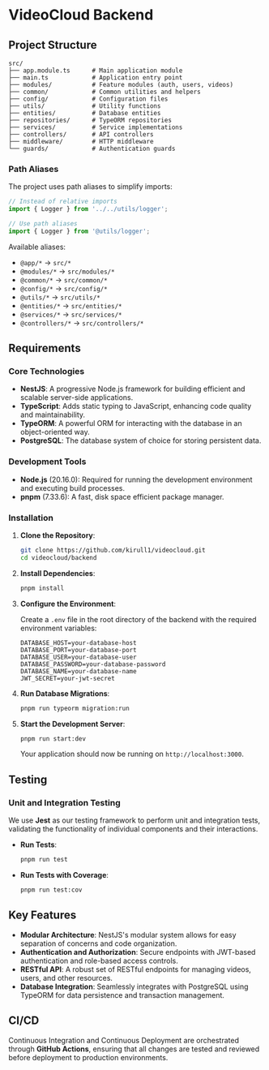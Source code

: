 # VideoCloud Backend

## Project Structure

```
src/
├── app.module.ts      # Main application module
├── main.ts            # Application entry point
├── modules/           # Feature modules (auth, users, videos)
├── common/            # Common utilities and helpers
├── config/            # Configuration files
├── utils/             # Utility functions
├── entities/          # Database entities
├── repositories/      # TypeORM repositories
├── services/          # Service implementations
├── controllers/       # API controllers
├── middleware/        # HTTP middleware
└── guards/            # Authentication guards
```

### Path Aliases

The project uses path aliases to simplify imports:

```typescript
// Instead of relative imports
import { Logger } from '../../utils/logger';

// Use path aliases
import { Logger } from '@utils/logger';
```

Available aliases:

- `@app/*` → `src/*`
- `@modules/*` → `src/modules/*`
- `@common/*` → `src/common/*`
- `@config/*` → `src/config/*`
- `@utils/*` → `src/utils/*`
- `@entities/*` → `src/entities/*`
- `@services/*` → `src/services/*`
- `@controllers/*` → `src/controllers/*`

## Requirements

### Core Technologies

- **NestJS**: A progressive Node.js framework for building efficient and scalable server-side applications.
- **TypeScript**: Adds static typing to JavaScript, enhancing code quality and maintainability.
- **TypeORM**: A powerful ORM for interacting with the database in an object-oriented way.
- **PostgreSQL**: The database system of choice for storing persistent data.

### Development Tools

- **Node.js** (20.16.0): Required for running the development environment and executing build processes.
- **pnpm** (7.33.6): A fast, disk space efficient package manager.

### Installation

1. **Clone the Repository**:

   ```bash
   git clone https://github.com/kirull1/videocloud.git
   cd videocloud/backend
   ```

2. **Install Dependencies**:

   ```bash
   pnpm install
   ```

3. **Configure the Environment**:

   Create a `.env` file in the root directory of the backend with the required environment variables:

   ```plaintext
   DATABASE_HOST=your-database-host
   DATABASE_PORT=your-database-port
   DATABASE_USER=your-database-user
   DATABASE_PASSWORD=your-database-password
   DATABASE_NAME=your-database-name
   JWT_SECRET=your-jwt-secret
   ```

4. **Run Database Migrations**:

   ```bash
   pnpm run typeorm migration:run
   ```

5. **Start the Development Server**:

   ```bash
   pnpm run start:dev
   ```

   Your application should now be running on `http://localhost:3000`.

## Testing

### Unit and Integration Testing

We use **Jest** as our testing framework to perform unit and integration tests, validating the functionality of individual components and their interactions.

- **Run Tests**:

  ```bash
  pnpm run test
  ```

- **Run Tests with Coverage**:
  ```bash
  pnpm run test:cov
  ```

## Key Features

- **Modular Architecture**: NestJS's modular system allows for easy separation of concerns and code organization.
- **Authentication and Authorization**: Secure endpoints with JWT-based authentication and role-based access controls.
- **RESTful API**: A robust set of RESTful endpoints for managing videos, users, and other resources.
- **Database Integration**: Seamlessly integrates with PostgreSQL using TypeORM for data persistence and transaction management.

## CI/CD

Continuous Integration and Continuous Deployment are orchestrated through **GitHub Actions**, ensuring that all changes are tested and reviewed before deployment to production environments.
